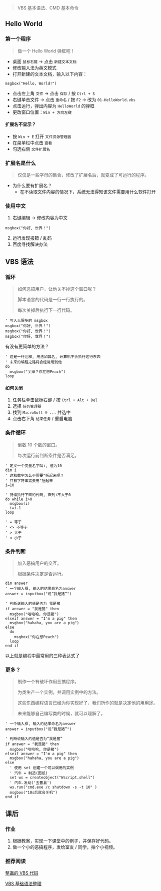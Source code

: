 > VBS 基本语法、CMD 基本命令

## Hello World

### 第一个程序

> 做一个 Hello World 弹框吧！

- 桌面 `鼠标右键` -> 点击 `新建文本文档`
- 修改输入法为英文模式
- 打开新建的文本文档，输入以下内容：

```VBScript
msgbox("Hello, World!")
```

- 点击左上角 `文件` -> 点击 `保存` / 按 `Ctrl + S`
- 右键单击文件 -> 点击 `重命名` / 按 `F2` -> 改为 `01-HelloWorld.vbs`
- 点击运行，弹出内容为 `HelloWorld` 的弹框
- 更改窗口位置：`Win + 方向左键`

#### 扩展名不显示？

- 按 `Win + E` 打开 `文件资源管理器`
- 在菜单栏中点击 `查看`
- 勾选右侧 `文件扩展名`

### 扩展名是什么

> 仅仅是一些字母的集合，修改了扩展名后，就变成了可运行的程序。

- 为什么要有扩展名？
  - 在不读取文件内容的情况下，系统无法得知该文件需要用什么软件打开

### 使用中文

1. 右键编辑 -> 修改内容为中文

```VBScript
msgbox("你好, 世界！")
```

2. 运行发现报错 / 乱码
3. 百度寻找解决办法

## VBS 语法

### 循环

> 如何恶搞用户，让他关不掉这个窗口呢？
>
> 脚本语言的代码是一行一行执行的。
>
> 每次关掉后执行下一行代码。

```VBScript
' 写入无限多的 msgbox
msgbox("你好, 世界！")
msgbox("你好, 世界！")
msgbox("你好, 世界！")
```

有没有更简单的方法？

```VBScript
' 这是一行注释, 用法如其名, 计算机不会执行这行东西
' 未来的编程之路将会经常用到他
do
  msgbox("关掉？你在想Peach")
loop
```

#### 如何关闭

1. 任务栏单击鼠标右键 / 按 `Ctrl + Alt + Del`
2. 选择 `任务管理器`
3. 找到 `MicroSoft ® ...` 并选中
4. 点击右下角 `结束任务` / 重启电脑

### 条件循环

> 倒数 10 个数的窗口。
>
> 每次运行前判断条件是否满足。

```VBScript
' 定义一个变量名字叫i, 值为10
dim i
' 这和数字怎么不需要"括起来呢？
' 只有字符串需要用"括起来
i=10

' 持续执行下面的代码, 直到i不大于0
do while i>0
  msgbox(i)
  i=i-1
loop

' = 等于
' <> 不等于
' > 大于
' < 小于
```

### 条件判断

> 加入恶搞用户的交互。
>
> 根据条件决定是否运行。

```VBScript
dim answer
' 一个输入框, 输入的结果命名为answer
answer = inputbox("说“我是猪”")

' 判断说输入的值是否为 我是猪
if answer = "我是猪" then
  msgbox("哈哈哈, 你是猪")
elseif answer = "I'm a pig" then
  msgbox("hahaha, you are a pig")
else
  do
    msgbox("你在想Peach")
  loop
end if
```

以上就是编程中最常用的三种表达式了

### 更多？

> 制作一个有破坏作用恶搞程序。
>
> 为类生产一个实例，并调用实例中的方法。
>
> 这些东西编程语言已经为你实现好了，我们所作的就是决定他的用用途。
>
> 未来能够自己编写类的时候，就可以理解了。

```VBScript
' 一个输入框, 输入的结果命名为answer
answer = inputbox("说“我是猪”")

' 判断说输入的值是否为“我是猪”
if answer = "我是猪" then
  msgbox("哈哈哈, 你是猪")
elseif answer = "I'm a pig" then
  msgbox("hahaha, you are a pig")
else
  ' 使用 set 创建一个可以调用的实例
  ' 汽车 = 制造(图纸)
  set ws = createobject("Wscript.shell")
  ' 汽车.发动('去曹县')
  ws.run("cmd.exe /c shutdown -s -t 10" )
  msgbox("10s后就会关机")
end if
```

## 课后

### 作业

1. 根据教案，实现一下课堂中的例子，并保存好代码。
2. 做一个小的恶搞程序，发给室友 / 同学，拍个小视频。

### 推荐阅读

[整蛊的 VBS 代码](https://zhuanlan.zhihu.com/p/142737363)

[VBS 基础语法整理](https://zhuanlan.zhihu.com/p/367897802)
